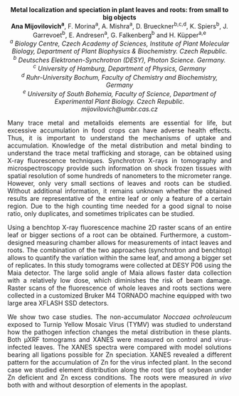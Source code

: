 <center><strong>Metal localization and speciation in plant leaves and roots: from small to big objects</strong>

<center><strong>Ana Mijovilovich<sup>a</sup></strong>, F. Morina<sup>a</sup>, A. Mishra<sup>a</sup>, D. Brueckner<sup>b,c,d</sup>, K. Spiers<sup>b</sup>, J. Garrevoet<sup>b</sup>, E. Andresen<sup>a</sup>, G.
Falkenberg<sup>b</sup> and H. Küpper<sup>a,e</sup>

<center><i><sup>a</sup> Biology Centre, Czech Academy of Sciences, Institute of Plant Molecular Biology, Department of Plant Biophysics & Biochemistry. Czech
Republic.</i> 

<center><i><sup>b</sup> Deutsches Elektronen-Synchrotron (DESY), Photon Science. Germany.</i> 

<center><i><sup>c</sup> University of Hamburg, Department of Physics, Germany</i> 

<center><i><sup>d</sup> Ruhr-University Bochum, Faculty of Chemistry and Biochemistry,
Germany</i> 

<center><i><sup>e</sup> University of South Bohemia, Faculty of Science, Department of Experimental Plant Biology. Czech Republic.</i> 

<center><i>mijovilovich@umbr.cas.cz</i> 

<p style="text-align:justify">Many trace metal and metalloids elements are essential for life, but
excessive accumulation in food crops can have adverse health effects.
Thus, it is important to understand the mechanisms of uptake and
accumulation. Knowledge of the metal distribution and metal binding to
understand the trace metal trafficking and storage, can be obtained
using X-ray fluorescence techniques. Synchrotron X-rays in tomography
and microspectroscopy provide such information on shock frozen tissues
with spatial resolution of some hundreds of nanometers to the micrometer
range. However, only very small sections of leaves and roots can be
studied. Without additional information, it remains unknown whether the
obtained results are representative of the entire leaf or only a feature
of a certain region. Due to the high counting time needed for a good
signal to noise ratio, only duplicates, and sometimes triplicates can be
studied.

<p style="text-align:justify">Using a benchtop X-ray fluorescence machine 2D raster scans of an entire
leaf or bigger sections of a root can be obtained. Furthermore, a
custom-designed measuring chamber allows for measurements of intact
leaves and roots. The combination of the two approaches (synchrotron and
benchtop) allows to quantify the variation within the same leaf, and
among a bigger set of replicates. In this study tomograms were collected
at DESY P06 using the Maia detector. The large solid angle of Maia
allows faster data collection with a relatively low dose, which
diminishes the risk of beam damage. Raster scans of the fluorescence of
whole leaves and roots sections were collected in a customized Bruker M4
TORNADO machine equipped with two large area XFLASH SSD detectors.

<p style="text-align:justify">We show two case studies. The non-accumulator <i>Noccaea ochroleucum</i> 
exposed to Turnip Yellow Mosaic Virus (TYMV) was studied to understand
how the pathogen infection changes the metal distribution in these
plants. Both µXRF tomograms and XANES were measured on control and
virus-infected leaves. The XANES spectra were compared with model
solutions bearing all ligations possible for Zn speciation. XANES
revealed a different pattern for the accumulation of Zn for the virus
infected plant. In the second case we studied element distribution along
the root tips of soybean under Zn deficient and Zn excess conditions.
The roots were measured <i>in vivo</i> both with and without desorption of
elements in the apoplast.
